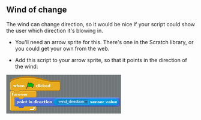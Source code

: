 ## Wind of change

The wind can change direction, so it would be nice if your script could show the user which direction it's blowing in.

-  You'll need an arrow sprite for this. There's one in the Scratch library, or you could get your own from the web.

-  Add this script to your arrow sprite, so that it points in the direction of the wind:

![](images/screen20.png)

